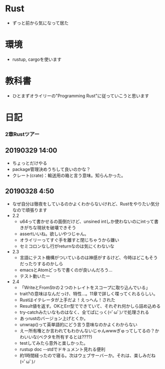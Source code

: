 # Rust
- ずっと前から気になって居た

# 環境
- rustup, cargoを使います

# 教科書
- ひとまずオライリーの"Programming Rust"に従っていこうと思います

# 日記
### 2章Rustツアー
## 20190329 14:00
- ちょっとだけやる
- package管理決めうちして良いのかな？
- クレート(crate)：輸送用の箱と言う意味。知らんかった。

## 20190328 4:50
- なぜ自分は徹夜をしているのかよくわからないけれど、Rustをやりたい気分なので頑張ります
- 2.2
  - u64って書かせるの面倒だけど、unsined intしか使わないのにintって書きがちな現状を破壊できそう
  - assertいいね。欲しいやつじゃん。
  - オライリーってすぐ手を離すと閉じちゃうから嫌い
  - セミコロンなし行がreturnなのは気にくわないな
- 2.3
  - 言語にテスト機構がついているのは神感がするけど、今時はどこもそうだったりするのかしら
  - emacsとAtomどっちで書くのが良いんだろう...
  - テスト動いたー
- 2.4
  - 「WriteとFromStrの２つのトレイトをスコープに取り込んでいる」
  - trait?の意味はなんだっけ、特性...。11章で詳しく喋ってくれるらしい。
  - Rustはイテレータが上手だよ！えっへん！された
  - Result値を返す。OKとErr型でできていて、それぞれ何かしら詰め込める
  - try-catchみたいなものはなく、全てぱにっく\(=ﾟωﾟ)ﾉで処理される
  - あっrustのバージョン上げとくか。
  - unwrap()って英単語的にどう言う意味なのかよくわからない
  - えー所有権とか言われてもわかんないじゃんwwwぎゅってしてるの？かわいいな(ベクタを所有するとは????)
  - testしてみたら意外と楽しかった。
  - rustup doc --stdでドキュメント見れる便利
  - 約1時間経ったので寝る。次はウェブサーバーか。それは、楽しみだね(=ﾟωﾟ)ﾉ